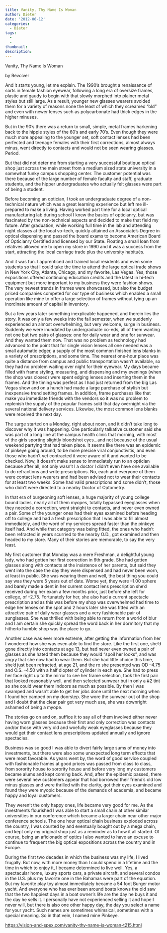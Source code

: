 ```yaml
---
title: Vanity, Thy Name Is Woman
author: Dieter
date: '2012-06-12'
categories:
  - Dieter
tags:
  - 
  - 
thumbnail: 
description: 
---
```


Vanity, Thy Name Is Woman

by Revolver


And it starts young, let me explain. The 1990’s brought a renaissance of sorts in female fashion eyewear, following a long era of oversize frames, plastic and gaudy to begin with that slowly morphed into plainer metal styles but still large. As a result, younger new glasses wearers avoided them for a variety of reasons none the least of which they screamed “old” and even with newer lenses such as polycarbonate had thick edges in the higher minuses.

But in the 90’s there was a return to small, simple, metal frames harkening back to the hippie styles of the 60’s and early 70’s. Even though they were much more appealing to the younger set, soft contact lenses had been perfected and teenage females with their first corrections, almost always minus, went directly to contacts and would not be seen wearing glasses.  Period.

But that did not deter me from starting a very successful boutique optical shop just across the main street from a medium sized state university in a somewhat funky campus shopping center. The customer potential was there because of the large number of female faculty and staff, graduate students, and the hipper undergraduates who actually felt glasses were part of being a student.

Before becoming an optician, I took an undergraduate degree of a non-technical nature which was a great learning experience but left me ill-prepared to make a living. Having worked part time for a local optical manufacturing lab during school I knew the basics of opticianry, but was fascinated by the non-technical aspects and decided to make that field my future. After graduation, while working full time in the lab and attending night classes at the local vo-tech, quickly attained an Associate’s Degree in optical dispensing and passed the board exams to become American Board of Opticianry Certified and licensed by our State.  Floating a small loan from relatives allowed me to open my store in 1990 and it was a success from the start, attracting the local carriage trade plus the university habitués. 

And it was fun. I apprenticed and trained local residents and even some students so that I could take the time to attend the large optical trade shows in New York City, Atlanta, Chicago, and my favorite, Las Vegas. Yes, those expositions offered continuing education credits and the latest in hi-tech equipment but more important to my business they were fashion shows.  The very newest trends in frames were showcased, but also the budget priced companies competed for our type of business which enabled a small operation like mine to offer a large selection of frames without tying up an inordinate amount of capital in inventory.

But a few years later something inexplicable happened, and therein lies the story.  It was only a few weeks into the fall semester, when we suddenly experienced an almost overwhelming, but very welcome, surge in business. Suddenly we were inundated by undergraduate co-eds, all of them wanting not one but two pairs of glasses: one for daily wear and one for sunwear. And they wanted them now.  That was no problem as technology had advanced to the point that for single vision lenses all one needed was a small automatic edger, a supply of the most common finished lens blanks in a variety of prescriptions, and some time. The nearest one-hour place was quite a distance from campus and public transportation wasn’t available, so they had no problem waiting over night for their eyewear. My days became filled with frame styling, measuring, and dispensing and my evenings (when the shop was closed) were spent edging lenses and inserting them in the frames. And the timing was perfect as I had just returned from the big Las Vegas show and on a hunch had made a large purchase of stylish but inexpensive trend setting frames. In addition, frame purchases like that make you immediate friends with the vendors so it was no problem to replenish the supply of the popular frames sold that day overnight via the several national delivery services. Likewise, the most common lens blanks were received the next day.

The surge started on a Monday, right about noon, and it didn’t take long to discover why it was happening. One particularly talkative customer said she was part of a long line at the campus health clinic that morning, with most of the girls sporting slightly bloodshot eyes…and not because of the usual weekend partying that had taken place. It seems like there was an epidemic of pinkeye going around, to be more precise viral conjunctivitis, and even those who hadn’t yet contracted it were aware of it and wanted to be checked. Now, it doesn’t make sense to immediately run to an optician because after all, not only wasn’t I a doctor I didn’t even have one available to do refractions and write prescriptions.  No, each and everyone of them were contact lens wearers and had been advised not to wear their contacts for at least two weeks.  Some had valid prescriptions and some didn’t, those who didn’t were directed to a nearby Doctor of Optometry.

In that era of burgeoning soft lenses, a huge majority of young college bound ladies, nearly all of them myopes, totally bypassed eyeglasses when they needed a correction, went straight to contacts, and never even owned a pair. Some of the younger ones had their eyes examined before heading off to college and had a fresh prescription that I was able to fill almost immediately, and the word of my services spread faster than the pinkeye itself had. And while that category was being fitted, the ones who hadn’t been refracted in years scurried to the nearby O.D., got examined and then headed to my store. Many of their stories are memorable, to say the very least.

My first customer that Monday was a mere Freshman, a delightful young lady, who had gotten her first correction in 6th grade. She had gotten glasses along with contacts at the insistence of her parents, but said they went into the case the day they were dispensed and had never been worn, at least in public. She was wearing them and well, the best thing you could say was they were 5 years out of date. Worse yet, they were –1.00 sphere and barely made a dent in her current contact lens prescription she’d received during her exam a few months prior, just before she left for college, of –2.75. Fortunately for her, she also had a current spectacle prescription and as this was before my shop was overwhelmed had time to edge her lenses on the spot and 2 hours later she was fitted with an attractive pair of daily wear glasses and a very fashionable pair of sunglasses.  She was thrilled with being able to return from a world of blur and I am certain she quickly spread the word back in her dormitory that my hitherto humble shop was the place to go.

Another case was ever more extreme, after getting the information from her I wondered how she was even able to find the store. Like the first one, she’d gone directly into contacts at age 13, but had never even owned a pair of glasses as she hated them because they would “spoil her looks”, and was angry that she now had to wear them. But she had little choice this time, she’d just been refracted, at age 21, and the rx she presented was OD –4.75 and O.S. –4.50 with a half diopter of cylinder in each eye. She had to press her face right up to the mirror to see her frame selection, took the first pair that looked reasonably well, and then selected sunwear but in only a #2 tint so she could wear them indoors as much as possible. By then I was swamped and wasn’t able to get her jobs done until the next morning when I found her camped on my doorstep. She wore the sunwear out of the shop and I doubt that the clear pair got very much use, she was downright ashamed of being a myope. 

The stories go on and on, suffice it to say all of them involved either never having worn glasses because their first and only correction was contacts and/or those with very old and woefully weak eyeglasses because they would get their contact lens prescriptions updated annually and ignore spectacles.

Business was so good I was able to divert fairly large sums of money into investments, but there were also some unexpected long term effects that were most favorable. As years went by, the word of good service coupled with fashionable frames at good prices was passed from class to class, from sorority house to sorority house and before very long my customers became alums and kept coming back. And, after the epidemic passed, there were several new customers appear that had borrowed their friend’s old low minus glasses and were thrilled with the clarity, got their eyes examined and found they were myopic because of the demands of academia, and became happy and loyal customers.

They weren’t the only happy ones, life became very good for me.  As the investments flourished I was able to start a small chain at other similar universities in our conference which became a larger chain near other major conference schools. The one hour optical chain business exploded across the country, I was courted by and eventually bought out by a mega chain, and kept only my original shop just as a reminder as to how it all started. Of course, being an aficionado of optics I also wanted to have an excuse to continue to frequent the big optical expositions across the country and in Europe.

During the first two decades in which the business was my life, I lived frugally. But now, with more money than I could spend in a lifetime and the time in which to enjoy it, I became determined to live well. Yes, a spectacular home, luxury sports cars, a private aircraft, and several condos in the U.S. plus my favorite one in the Bahamas were part of the equation. But my favorite play toy almost immediately became a 54 foot Burger motor yacht. And everyone who has ever been around boats knows the old saw that the two happiest days in a boat owner’s life are the day he buys it and the day he sells it.  I personally have not experienced selling it and hope I never will, but there is also one other happy day, the day you select a name for your yacht. Such names are sometimes whimsical, sometimes with a special meaning. So in that vein, I named mine Pinkeye.

https://vision-and-spex.com/vanity-thy-name-is-woman-t215.html
